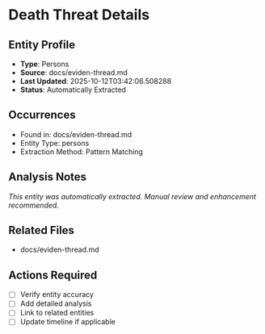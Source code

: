 # Death Threat Details

## Entity Profile
- **Type**: Persons
- **Source**: docs/eviden-thread.md
- **Last Updated**: 2025-10-12T03:42:06.508288
- **Status**: Automatically Extracted

## Occurrences
- Found in: docs/eviden-thread.md
- Entity Type: persons
- Extraction Method: Pattern Matching

## Analysis Notes
*This entity was automatically extracted. Manual review and enhancement recommended.*

## Related Files
- docs/eviden-thread.md

## Actions Required
- [ ] Verify entity accuracy
- [ ] Add detailed analysis
- [ ] Link to related entities
- [ ] Update timeline if applicable
